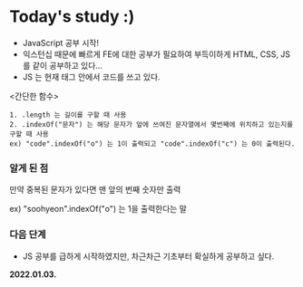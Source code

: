 # Today's study :)
- JavaScript 공부 시작!
- 익스턴십 때문에 빠르게 FE에 대한 공부가 필요하여 부득이하게 HTML, CSS, JS 를 같이 공부하고 있다...
- JS 는 현재 <script></script> 태그 안에서 코드를 쓰고 있다.

<간단한 함수>

    1. .length 는 길이를 구할 때 사용
    2. .indexOf("문자") 는 해당 문자가 앞에 쓰여진 문자열에서 몇번째에 위치하고 있는지를 구할 때 사용
    ex) "code".indexOf("o") 는 1이 출력되고 "code".indexOf("c") 는 0이 출력된다.
    
    
### 알게 된 점
만약 중복된 문자가 있다면 맨 앞의 번째 숫자만 출력

ex) "soohyeon".indexOf("o") 는 1을 출력한다는 말

### 다음 단계
- JS 공부를 급하게 시작하였지만, 차근차근 기초부터 확실하게 공부하고 싶다.

**2022.01.03.**
